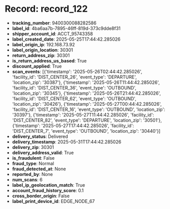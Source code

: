 # Record: record_122

- **tracking_number**: 9400300088282586
- **label_id**: 4ba6aa7b-7895-46ff-819d-373c9dde8f31
- **shipper_account_id**: ACCT_95743358
- **label_created_date**: 2025-05-25T17:44:42.285026
- **label_origin_ip**: 192.168.73.92
- **label_origin_location**: 30301
- **return_address_zip**: 30301
- **is_return_address_us_based**: True
- **discount_applied**: True
- **scan_events**: [{'timestamp': '2025-05-26T02:44:42.285026', 'facility_id': 'DIST_CENTER_26', 'event_type': 'DEPARTURE', 'location_zip': '30387'}, {'timestamp': '2025-05-26T11:44:42.285026', 'facility_id': 'DIST_CENTER_36', 'event_type': 'OUTBOUND', 'location_zip': '30345'}, {'timestamp': '2025-05-26T21:44:42.285026', 'facility_id': 'DIST_CENTER_62', 'event_type': 'OUTBOUND', 'location_zip': '30426'}, {'timestamp': '2025-05-27T00:44:42.285026', 'facility_id': 'DIST_CENTER_16', 'event_type': 'OUTBOUND', 'location_zip': '30397'}, {'timestamp': '2025-05-27T11:44:42.285026', 'facility_id': 'DIST_CENTER_82', 'event_type': 'DEPARTURE', 'location_zip': '30501'}, {'timestamp': '2025-05-27T17:44:42.285026', 'facility_id': 'DIST_CENTER_7', 'event_type': 'OUTBOUND', 'location_zip': '30440'}]
- **delivery_status**: Delivered
- **delivery_timestamp**: 2025-05-31T17:44:42.285026
- **delivery_zip**: 30301
- **delivery_address_valid**: True
- **is_fraudulent**: False
- **fraud_type**: Normal
- **fraud_detected_at**: None
- **reported_by**: None
- **num_scans**: 6
- **label_ip_geolocation_match**: True
- **account_fraud_history_score**: 0.1
- **cross_border_origin**: False
- **label_print_device_id**: EDGE_NODE_67